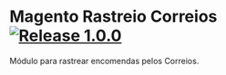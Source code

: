 # Magento Rastreio Correios [![Release 1.0.0](https://img.shields.io/badge/Release-1.0.0-green.svg)](https://github.com/rafaelstz/magento-correios-rastreio/issues)


Módulo para rastrear encomendas pelos Correios.

